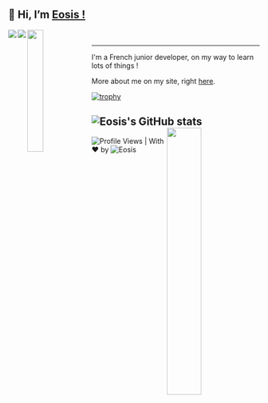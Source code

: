 <h2>👋 Hi, I’m <a href="https://eosiswastaken.github.io/">Eosis !</a></h2> 
<img align='left' src="https://forthebadge.com/images/badges/powered-by-black-magic.svg" >
<img align='left' src="https://forthebadge.com/images/badges/open-source.svg" >
<a href="https://wakatime.com/@Eosis" target="_blank"><img align='left' src="https://wakatime.com/badge/user/00733729-69fe-400b-ade6-fa3662321ebc.svg?style=for-the-badge" width="25%" height="25%"></a>


<br>

---

I'm a French junior developer, on my way to learn lots of things !

More about me on my site, right <a href="https://eosiswastaken.github.io/">here</a>.

[![trophy](https://github-profile-trophy.vercel.app/?username=eosiswastaken&theme=onedark&row=2&column=3)](https://github.com/ryo-ma/github-profile-trophy)


![Eosis's GitHub stats](https://github-readme-stats.vercel.app/api?username=eosiswastaken&show_icons=true&count_private=true&theme=codeSTACKr)
<img align='right' src='https://github-readme-stats.vercel.app/api/top-langs/?username=EosisWasTaken&langs_count=10&theme=codeSTACKr&layout=compact' width="37%" height="37%">
---
![Profile Views](https://komarev.com/ghpvc/?username=EosisWasTaken&style=flat-square&label=Views&color=yellow) | With ❤️ by ![Eosis](https://github.com/EosisWasTaken)


<!-- ![GitHub metrics](https://metrics.lecoq.io/eosiswastaken) -->  
